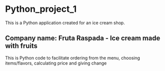 # Python_project_1

This is a Python application created for an ice cream shop. 

## Company name: Fruta Raspada - Ice cream made with fruits

This is Python code to facilitate ordering from the menu, choosing items/flavors, calculating price and giving change
